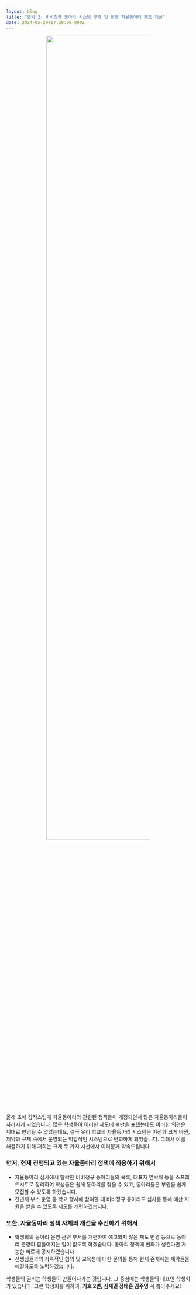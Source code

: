 ```yaml
---
layout: blog
title: "공약 2: 비비정규 동아리 시스템 구축 및 현행 자율동아리 제도 개선"
date: 2024-05-29T17:29:00.000Z
---
```

<center><img src="https://t1.daumcdn.net/cfile/tistory/992229365E9FCAF628" width="75%"></center>

올해 초에 갑작스럽게 자율동아리와 관련된 정책들이 개정되면서 많은 자율동아리들이 사라지게 되었습니다. 많은 학생들이 이러한 제도에 불만을 표했는데도 이러한 의견은 제대로 반영될 수 없었는데요, 결국 우리 학교의 자율동아리 시스템은 이전과 크게 바뀐, 제약과 규제 속에서 운영되는 억압적인 시스템으로 변화하게 되었습니다. 그래서 이를 해결하기 위해 저희는 크게 두 가지 시선에서 여러분께 약속드립니다.

### **먼저, 현재 진행되고 있는 자율동아리 정책에 적응하기 위해서**

* 자율동아리 심사에서 탈락한 비비정규 동아리들의 목록, 대표자 연락처 등을 스프레드시트로 정리하여 학생들은 쉽게 동아리를 찾을 수 있고, 동아리들은 부원을 쉽게 모집할 수 있도록 하겠습니다.
* 천년제 부스 운영 등 학교 행사에 참여할 때 비비정규 동아리도 심사를 통해 예산 지원을 받을 수 있도록 제도를 개편하겠습니다. 

### **또한, 자율동아리 정책 자체의 개선을 추진하기 위해서**

* 학생회의 동아리 운영 관련 부서를 개편하여 예고되지 않은 제도 변경 등으로 동아리 운영이 힘들어지는 일이 없도록 하겠습니다. 동아리 정책에 변화가 생긴다면 가능한 빠르게 공지하겠습니다.
* 선생님들과의 지속적인 협의 및 교육청에 대한 문의를 통해 현재 존재하는 제약들을 해결하도록 노력하겠습니다.

학생들의 권리는 학생들이 만들어나가는 것입니다. 그 중심에는 학생들의 대표인 학생회가 있습니다. 그런 학생회를 위하여, <strong>기호 2번, 심재민 정태훈 김주영</strong> 꼭 뽑아주세요!
